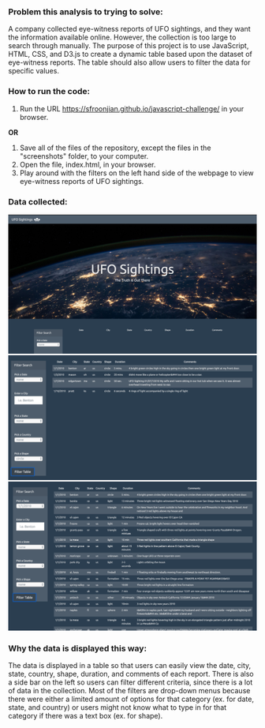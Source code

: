 ### Problem this analysis to trying to solve:
A company collected eye-witness reports of UFO sightings, and they want the information available online. However, the collection is too large to search through manually. The purpose of this project is to use JavaScript, HTML, CSS, and D3.js to create a dynamic table based upon the dataset of eye-witness reports. The table should also allow users to filter the data for specific values.

### How to run the code:
1. Run the URL https://sfroonjian.github.io/javascript-challenge/ in your browser.
<!--  -->
**OR**
1. Save all of the files of the repository, except the files in the "screenshots" folder, to your computer.
1. Open the file, index.html, in your browser.
1. Play around with the filters on the left hand side of the webpage to view eye-witness reports of UFO sightings.

### Data collected:
![](screenshots/top_of_webpage.png)
![](screenshots/filter1.png)
![](screenshots/filter2.png)

### Why the data is displayed this way:
The data is displayed in a table so that users can easily view the date, city, state, country, shape, duration, and comments of each report. There is also a side bar on the left so users can filter different criteria, since there is a lot of data in the collection. Most of the filters are drop-down menus because there were either a limited amount of options for that category (ex. for date, state, and country) or users might not know what to type in for that category if there was a text box (ex. for shape).
